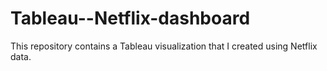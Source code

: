 # Tableau--Netflix-dashboard
This repository contains a Tableau visualization that I created using Netflix data. 
